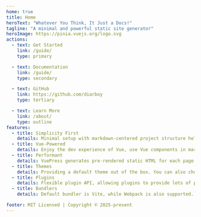 ```yaml
---
home: true
title: Home
heroText: "Whatever You Think, It Just a Docs!"
tagline: "A minimal and powerful static site generator"
heroImage: https://pinia.vuejs.org/logo.svg
actions:
  - text: Get Started
    link: /guide/
    type: primary

  - text: Documentation
    link: /guide/
    type: secondary

  - text: GitHub
    link: https://github.com/diarboy
    type: tertiary

  - text: Learn More
    link: /about/
    type: outline
features:
  - title: Simplicity First
    details: Minimal setup with markdown-centered project structure helps you focus on writing.
  - title: Vue-Powered
    details: Enjoy the dev experience of Vue, use Vue components in markdown, and develop custom themes with Vue.
  - title: Performant
    details: VuePress generates pre-rendered static HTML for each page, and runs as an SPA once a page is loaded.
  - title: Themes
    details: Providing a default theme out of the box. You can also choose a community theme or create your own one.
  - title: Plugins
    details: Flexible plugin API, allowing plugins to provide lots of plug-and-play features for your site. 
  - title: Bundlers
    details: Default bundler is Vite, while Webpack is also supported. Choose the one you like!

footer: MIT Licensed | Copyright © 2025-present
---
```


